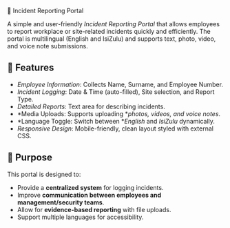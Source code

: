  📝 Incident Reporting Portal

A simple and user-friendly *Incident Reporting Portal* that allows employees to report workplace or site-related incidents quickly and efficiently. The portal is multilingual (English and IsiZulu) and supports text, photo, video, and voice note submissions.  

## 🚀 Features
- *Employee Information*: Collects Name, Surname, and Employee Number.  
- *Incident Logging*: Date & Time (auto-filled), Site selection, and Report Type.  
- *Detailed Reports*: Text area for describing incidents.  
- *Media Uploads: Supports uploading **photos, videos, and voice notes*.  
- *Language Toggle: Switch between **English* and *IsiZulu* dynamically.  
- *Responsive Design*: Mobile-friendly, clean layout styled with external CSS.  


## 🎯 Purpose
This portal is designed to:
- Provide a **centralized system** for logging incidents.  
- Improve **communication between employees and management/security teams**.  
- Allow for **evidence-based reporting** with file uploads.  
- Support multiple languages for accessibility.

